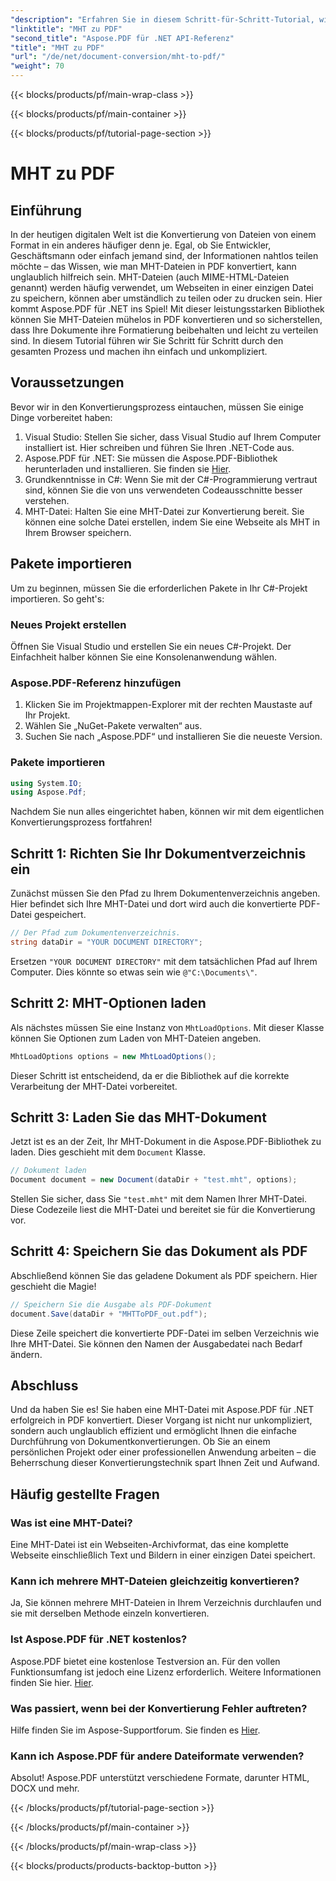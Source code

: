 ```yaml
---
"description": "Erfahren Sie in diesem Schritt-für-Schritt-Tutorial, wie Sie MHT-Dateien mit Aspose.PDF für .NET in PDF konvertieren. Einfache und effiziente Dokumentkonvertierung."
"linktitle": "MHT zu PDF"
"second_title": "Aspose.PDF für .NET API-Referenz"
"title": "MHT zu PDF"
"url": "/de/net/document-conversion/mht-to-pdf/"
"weight": 70
---
```


{{< blocks/products/pf/main-wrap-class >}}

{{< blocks/products/pf/main-container >}}

{{< blocks/products/pf/tutorial-page-section >}}

# MHT zu PDF

## Einführung

In der heutigen digitalen Welt ist die Konvertierung von Dateien von einem Format in ein anderes häufiger denn je. Egal, ob Sie Entwickler, Geschäftsmann oder einfach jemand sind, der Informationen nahtlos teilen möchte – das Wissen, wie man MHT-Dateien in PDF konvertiert, kann unglaublich hilfreich sein. MHT-Dateien (auch MIME-HTML-Dateien genannt) werden häufig verwendet, um Webseiten in einer einzigen Datei zu speichern, können aber umständlich zu teilen oder zu drucken sein. Hier kommt Aspose.PDF für .NET ins Spiel! Mit dieser leistungsstarken Bibliothek können Sie MHT-Dateien mühelos in PDF konvertieren und so sicherstellen, dass Ihre Dokumente ihre Formatierung beibehalten und leicht zu verteilen sind. In diesem Tutorial führen wir Sie Schritt für Schritt durch den gesamten Prozess und machen ihn einfach und unkompliziert.

## Voraussetzungen

Bevor wir in den Konvertierungsprozess eintauchen, müssen Sie einige Dinge vorbereitet haben:

1. Visual Studio: Stellen Sie sicher, dass Visual Studio auf Ihrem Computer installiert ist. Hier schreiben und führen Sie Ihren .NET-Code aus.
2. Aspose.PDF für .NET: Sie müssen die Aspose.PDF-Bibliothek herunterladen und installieren. Sie finden sie [Hier](https://releases.aspose.com/pdf/net/).
3. Grundkenntnisse in C#: Wenn Sie mit der C#-Programmierung vertraut sind, können Sie die von uns verwendeten Codeausschnitte besser verstehen.
4. MHT-Datei: Halten Sie eine MHT-Datei zur Konvertierung bereit. Sie können eine solche Datei erstellen, indem Sie eine Webseite als MHT in Ihrem Browser speichern.

## Pakete importieren

Um zu beginnen, müssen Sie die erforderlichen Pakete in Ihr C#-Projekt importieren. So geht's:

### Neues Projekt erstellen

Öffnen Sie Visual Studio und erstellen Sie ein neues C#-Projekt. Der Einfachheit halber können Sie eine Konsolenanwendung wählen.

### Aspose.PDF-Referenz hinzufügen

1. Klicken Sie im Projektmappen-Explorer mit der rechten Maustaste auf Ihr Projekt.
2. Wählen Sie „NuGet-Pakete verwalten“ aus.
3. Suchen Sie nach „Aspose.PDF“ und installieren Sie die neueste Version.

### Pakete importieren

```csharp
using System.IO;
using Aspose.Pdf;
```

Nachdem Sie nun alles eingerichtet haben, können wir mit dem eigentlichen Konvertierungsprozess fortfahren!

## Schritt 1: Richten Sie Ihr Dokumentverzeichnis ein

Zunächst müssen Sie den Pfad zu Ihrem Dokumentenverzeichnis angeben. Hier befindet sich Ihre MHT-Datei und dort wird auch die konvertierte PDF-Datei gespeichert.

```csharp
// Der Pfad zum Dokumentenverzeichnis.
string dataDir = "YOUR DOCUMENT DIRECTORY";
```

Ersetzen `"YOUR DOCUMENT DIRECTORY"` mit dem tatsächlichen Pfad auf Ihrem Computer. Dies könnte so etwas sein wie `@"C:\Documents\"`.

## Schritt 2: MHT-Optionen laden

Als nächstes müssen Sie eine Instanz von `MhtLoadOptions`. Mit dieser Klasse können Sie Optionen zum Laden von MHT-Dateien angeben.

```csharp
MhtLoadOptions options = new MhtLoadOptions();
```

Dieser Schritt ist entscheidend, da er die Bibliothek auf die korrekte Verarbeitung der MHT-Datei vorbereitet.

## Schritt 3: Laden Sie das MHT-Dokument

Jetzt ist es an der Zeit, Ihr MHT-Dokument in die Aspose.PDF-Bibliothek zu laden. Dies geschieht mit dem `Document` Klasse.

```csharp
// Dokument laden
Document document = new Document(dataDir + "test.mht", options);
```

Stellen Sie sicher, dass Sie `"test.mht"` mit dem Namen Ihrer MHT-Datei. Diese Codezeile liest die MHT-Datei und bereitet sie für die Konvertierung vor.

## Schritt 4: Speichern Sie das Dokument als PDF

Abschließend können Sie das geladene Dokument als PDF speichern. Hier geschieht die Magie!

```csharp
// Speichern Sie die Ausgabe als PDF-Dokument
document.Save(dataDir + "MHTToPDF_out.pdf");
```

Diese Zeile speichert die konvertierte PDF-Datei im selben Verzeichnis wie Ihre MHT-Datei. Sie können den Namen der Ausgabedatei nach Bedarf ändern.

## Abschluss

Und da haben Sie es! Sie haben eine MHT-Datei mit Aspose.PDF für .NET erfolgreich in PDF konvertiert. Dieser Vorgang ist nicht nur unkompliziert, sondern auch unglaublich effizient und ermöglicht Ihnen die einfache Durchführung von Dokumentkonvertierungen. Ob Sie an einem persönlichen Projekt oder einer professionellen Anwendung arbeiten – die Beherrschung dieser Konvertierungstechnik spart Ihnen Zeit und Aufwand.

## Häufig gestellte Fragen

### Was ist eine MHT-Datei?
Eine MHT-Datei ist ein Webseiten-Archivformat, das eine komplette Webseite einschließlich Text und Bildern in einer einzigen Datei speichert.

### Kann ich mehrere MHT-Dateien gleichzeitig konvertieren?
Ja, Sie können mehrere MHT-Dateien in Ihrem Verzeichnis durchlaufen und sie mit derselben Methode einzeln konvertieren.

### Ist Aspose.PDF für .NET kostenlos?
Aspose.PDF bietet eine kostenlose Testversion an. Für den vollen Funktionsumfang ist jedoch eine Lizenz erforderlich. Weitere Informationen finden Sie hier. [Hier](https://purchase.aspose.com/buy).

### Was passiert, wenn bei der Konvertierung Fehler auftreten?
Hilfe finden Sie im Aspose-Supportforum. Sie finden es [Hier](https://forum.aspose.com/c/pdf/10).

### Kann ich Aspose.PDF für andere Dateiformate verwenden?
Absolut! Aspose.PDF unterstützt verschiedene Formate, darunter HTML, DOCX und mehr.

{{< /blocks/products/pf/tutorial-page-section >}}

{{< /blocks/products/pf/main-container >}}

{{< /blocks/products/pf/main-wrap-class >}}

{{< blocks/products/products-backtop-button >}}